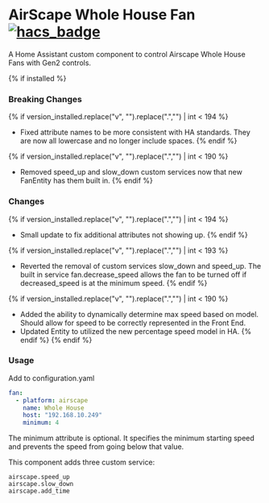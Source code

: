 # AirScape Whole House Fan [![hacs_badge](https://img.shields.io/badge/HACS-Custom-orange.svg)](https://github.com/custom-components/hacs)

A Home Assistant custom component to control Airscape Whole House Fans with Gen2 controls.

{% if installed %}

### Breaking Changes

{% if version_installed.replace("v", "").replace(".","") | int < 194  %}

- Fixed attribute names to be more consistent with HA standards. They are now all lowercase and no longer include spaces.
  {% endif %}

{% if version_installed.replace("v", "").replace(".","") | int < 190  %}

- Removed speed_up and slow_down custom services now that new FanEntity has them built in.
  {% endif %}

### Changes

{% if version_installed.replace("v", "").replace(".","") | int < 194  %}

- Small update to fix additional attributes not showing up.
  {% endif %}

{% if version_installed.replace("v", "").replace(".","") | int < 193  %}

- Reverted the removal of custom services slow_down and speed_up. The built in service fan.decrease_speed allows the fan to be turned off
  if decreased_speed is at the minimum speed.
  {% endif %}

{% if version_installed.replace("v", "").replace(".","") | int < 190  %}

- Added the ability to dynamically determine max speed based on model. Should allow for speed to be correctly represented in the Front End.
- Updated Entity to utilized the new percentage speed model in HA.
  {% endif %}
  {% endif %}

### Usage

Add to configuration.yaml

```yaml
fan:
  - platform: airscape
    name: Whole House
    host: "192.168.10.249"
    minimum: 4
```

The minimum attribute is optional. It specifies the minimum starting speed and prevents the speed from going below that value.

This component adds three custom service:

```
airscape.speed_up
airscape.slow_down
airscape.add_time
```
